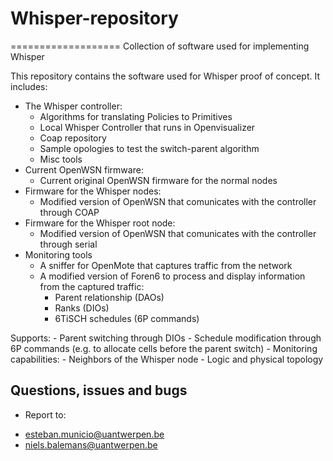# Whisper-repository
===================
Collection of software used for implementing Whisper

This repository contains the software used for Whisper proof of concept. It includes:
* The Whisper controller:
	- Algorithms for translating Policies to Primitives
	- Local Whisper Controller that runs in Openvisualizer
	- Coap repository
	- Sample opologies to test the switch-parent algorithm
	- Misc tools
* Current OpenWSN firmware:
	- Current original OpenWSN firmware for the normal nodes
* Firmware for the Whisper nodes:
	- Modified version of OpenWSN that comunicates with the controller through COAP
* Firmware for the Whisper root node:
	- Modified version of OpenWSN that comunicates with the controller through serial
* Monitoring tools
 	- A sniffer for OpenMote that captures traffic from the network
	- A modified version of Foren6 to process and display information from the captured traffic:
 		- Parent relationship (DAOs)
		- Ranks (DIOs)
 		- 6TiSCH schedules (6P commands)

Supports:
    - Parent switching through DIOs
    - Schedule modification through 6P commands (e.g. to allocate cells before the parent switch)
    - Monitoring capabilities:
        - Neighbors of the Whisper node
        - Logic and physical topology

Questions, issues and bugs
---------------

* Report to:
 - esteban.municio@uantwerpen.be
 - niels.balemans@uantwerpen.be

